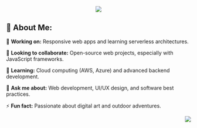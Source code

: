 <h1 align="center">
    <img src="https://readme-typing-svg.herokuapp.com/?font=Source+Code+Pro&size=35&center=true&vCenter=true&width=700&height=70&duration=4000&lines=Hi+There!+👋;+I'm+Chirag+Dalmia!👀;Web+Developer+|+Tech+Enthusiast" />
</h1>

## 💫 About Me:

🔭 **Working on:** Responsive web apps and learning serverless architectures.

👯 **Looking to collaborate:** Open-source web projects, especially with JavaScript frameworks.

🌱 **Learning:** Cloud computing (AWS, Azure) and advanced backend development.

💬 **Ask me about:** Web development, UI/UX design, and software best practices.

⚡ **Fun fact:** Passionate about digital art and outdoor adventures.


<div align="right">
  <a href="https://visitcount.itsvg.in">
  <img src="https://visitcount.itsvg.in/api?id=dalmiac&label=Views&color=6&icon=0&pretty=false" />
</a>
</div>
